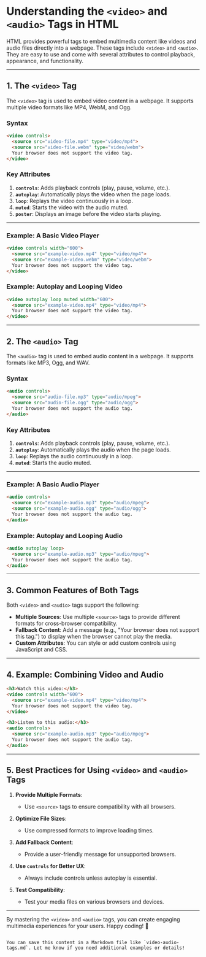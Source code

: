 
# Understanding the `<video>` and `<audio>` Tags in HTML

HTML provides powerful tags to embed multimedia content like videos and audio files directly into a webpage. These tags include `<video>` and `<audio>`. They are easy to use and come with several attributes to control playback, appearance, and functionality.

---

## 1. The `<video>` Tag

The `<video>` tag is used to embed video content in a webpage. It supports multiple video formats like MP4, WebM, and Ogg. 

### Syntax

```html
<video controls>
  <source src="video-file.mp4" type="video/mp4">
  <source src="video-file.webm" type="video/webm">
  Your browser does not support the video tag.
</video>
```

### Key Attributes
1. **`controls`**: Adds playback controls (play, pause, volume, etc.).
2. **`autoplay`**: Automatically plays the video when the page loads.
3. **`loop`**: Replays the video continuously in a loop.
4. **`muted`**: Starts the video with the audio muted.
5. **`poster`**: Displays an image before the video starts playing.

---

### Example: A Basic Video Player

```html
<video controls width="600">
  <source src="example-video.mp4" type="video/mp4">
  <source src="example-video.webm" type="video/webm">
  Your browser does not support the video tag.
</video>
```

### Example: Autoplay and Looping Video

```html
<video autoplay loop muted width="600">
  <source src="example-video.mp4" type="video/mp4">
  Your browser does not support the video tag.
</video>
```

---

## 2. The `<audio>` Tag

The `<audio>` tag is used to embed audio content in a webpage. It supports formats like MP3, Ogg, and WAV.

### Syntax

```html
<audio controls>
  <source src="audio-file.mp3" type="audio/mpeg">
  <source src="audio-file.ogg" type="audio/ogg">
  Your browser does not support the audio tag.
</audio>
```

### Key Attributes
1. **`controls`**: Adds playback controls (play, pause, volume, etc.).
2. **`autoplay`**: Automatically plays the audio when the page loads.
3. **`loop`**: Replays the audio continuously in a loop.
4. **`muted`**: Starts the audio muted.

---

### Example: A Basic Audio Player

```html
<audio controls>
  <source src="example-audio.mp3" type="audio/mpeg">
  <source src="example-audio.ogg" type="audio/ogg">
  Your browser does not support the audio tag.
</audio>
```

### Example: Autoplay and Looping Audio

```html
<audio autoplay loop>
  <source src="example-audio.mp3" type="audio/mpeg">
  Your browser does not support the audio tag.
</audio>
```

---

## 3. Common Features of Both Tags

Both `<video>` and `<audio>` tags support the following:
- **Multiple Sources**: Use multiple `<source>` tags to provide different formats for cross-browser compatibility.
- **Fallback Content**: Add a message (e.g., "Your browser does not support this tag.") to display when the browser cannot play the media.
- **Custom Attributes**: You can style or add custom controls using JavaScript and CSS.

---

## 4. Example: Combining Video and Audio

```html
<h3>Watch this video:</h3>
<video controls width="600">
  <source src="example-video.mp4" type="video/mp4">
  Your browser does not support the video tag.
</video>

<h3>Listen to this audio:</h3>
<audio controls>
  <source src="example-audio.mp3" type="audio/mpeg">
  Your browser does not support the audio tag.
</audio>
```

---

## 5. Best Practices for Using `<video>` and `<audio>` Tags

1. **Provide Multiple Formats**:
   - Use `<source>` tags to ensure compatibility with all browsers.

2. **Optimize File Sizes**:
   - Use compressed formats to improve loading times.

3. **Add Fallback Content**:
   - Provide a user-friendly message for unsupported browsers.

4. **Use `controls` for Better UX**:
   - Always include controls unless autoplay is essential.

5. **Test Compatibility**:
   - Test your media files on various browsers and devices.

---

By mastering the `<video>` and `<audio>` tags, you can create engaging multimedia experiences for your users. Happy coding! 🎉
```

You can save this content in a Markdown file like `video-audio-tags.md`. Let me know if you need additional examples or details!